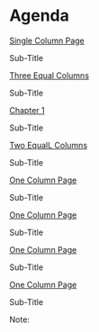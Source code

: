 # Agenda

<div class="container">
  <div class="column2">
    <p class="list-title"><a href="/#/4">Single Column Page</a></p>
    <p class="subtitle">Sub-Title</p>
    <p class="list-title"><a href="/#/9">Three Equal Columns</a></p>
    <p class="subtitle">Sub-Title</p>
    <p class="list-title"><a href="/#/7">Chapter 1</a></p>
    <p class="subtitle">Sub-Title</p>
    <p class="list-title"><a href="/#/8">Two EqualL Columns</a></p>
    <p class="subtitle">Sub-Title</p>
  </div>

  <div  class="column2">
    <p class="list-title"><a href="/#/5">One Column Page</a></p>
    <p class="subtitle">Sub-Title</p>
    <p class="list-title"><a href="/#/5">One Column Page</a></p>
    <p class="subtitle">Sub-Title</p>
    <p class="list-title"><a href="/#/5">One Column Page</a></p>
    <p class="subtitle">Sub-Title</p>
    <p class="list-title"><a href="/#/5">One Column Page</a></p>
    <p class="subtitle">Sub-Title</p>
  </div>
</div>

<!-- Add some speaker notes -->

Note:
